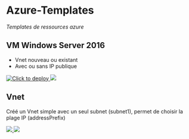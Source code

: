 # Azure-Templates
*Templates de ressources azure*

## VM Windows Server 2016

* Vnet nouveau ou existant
* Avec ou sans IP publique

<a href="https://portal.azure.com/#create/Microsoft.Template/uri/https%3A%2F%2Fgithub.com%2Fmathuieu%2FAzure-Templates%2Fraw%2FPowershell-DSC-default-config%2FCascade%2FVM-Windows.json" target="_blank">
    <img src="http://azuredeploy.net/deploybutton.png" title="Click to deploy"/>
</a>
<a href="http://armviz.io/#/?load=https%3A%2F%2Fgithub.com%2Fmathuieu%2FAzure-Templates%2Fraw%2FPowershell-DSC-default-config%2FCascade%2FVM-Windows.json" target="_blank">
    <img src="http://armviz.io/visualizebutton.png"/>
</a>

## Vnet 
<p>Créé un Vnet simple avec un seul subnet (subnet1), permet de choisir la plage IP (addressPrefix)</p>
<a href="https://portal.azure.com/#create/Microsoft.Template/uri/https%3A%2F%2Fraw.githubusercontent.com%2Fmathuieu%2FAzure-Templates%2Fmaster%2FCascade%2Fnew-vnet.json" target="_blank">
    <img src="http://azuredeploy.net/deploybutton.png"/>
</a>
<a href="http://armviz.io/#/?load=https%3A%2F%2Fraw.githubusercontent.com%2Fmathuieu%2FAzure-Templates%2Fmaster%2FCascade%2Fnew-vnet.json" target="_blank">
    <img src="http://armviz.io/visualizebutton.png"/>
</a>

